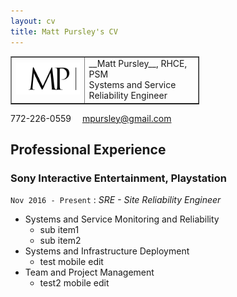 ```yaml
---
layout: cv
title: Matt Pursley's CV
---
```


<table style="width:60%" border="1">
  <tr>
    <td valign="center"><img src="assets/matt pursley resume logo v2 cropped.png" width="200"></td>
    <td valign="center">__Matt Pursley__, RHCE, PSM<br>Systems and Service Reliability Engineer</td> 
  </tr>
</table>

  
<div id="webaddress">
<i class="fi-telephone"></i>
772-226-0559
<i class="fi-mail" style="margin-left:1em"></i>
<a href="mpursley@gmail.com">mpursley@gmail.com</a>
</div>

## Professional Experience

### __Sony Interactive Entertainment, Playstation__
```Nov 2016 - Present``` : _SRE - Site Reliability Engineer_

* Systems and Service Monitoring and Reliability
  * sub item1
  * sub item2
* Systems and Infrastructure Deployment
  * test mobile edit
* Team and Project Management
  * test2 mobile edit
